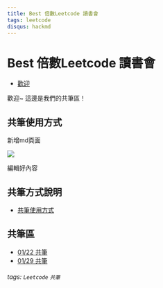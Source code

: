 ```yaml
---
title: Best 倍數Leetcode 讀書會
tags: leetcode
disqus: hackmd
---
```


Best 倍數Leetcode 讀書會 
===
- [歡迎](/bUtqLk1vSt2qWDyQTctUqA)

歡迎~ 
這邊是我們的共筆區！

## 共筆使用方式

新增md頁面

![](https://i.imgur.com/mfl3Cl1.png)

編輯好內容


共筆方式說明
---
- [共筆使用方式](/X5tMsimMToe0_x-9gI-eIA)


共筆區
---
- [01/22 共筆](/mPV_YmraSROQzmc0Lo1PWg)
- [01/29 共筆](/tOhr1syaRa6ehaCGikkguA)

###### tags: `Leetcode` `共筆`
